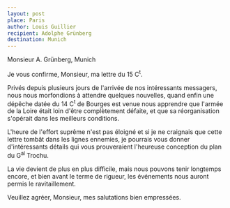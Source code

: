 ```yaml
---
layout: post
place: Paris
author: Louis Guillier
recipient: Adolphe Grünberg
destination: Munich
---
```


Monsieur A. Grünberg, Munich


Je vous confirme, Monsieur, ma lettre du 15 C<sup>t</sup>.

Privés depuis plusieurs jours de l'arrivée de nos intéressants messagers, nous
nous morfondions à attendre quelques nouvelles, quand enfin une dépêche datée
du 14 C<sup>t</sup> de Bourges est venue nous apprendre que l'armée de la Loire
était loin d'être complètement défaite, et que sa réorganisation s'opérait dans
les meilleurs conditions.

L'heure de l'effort suprême n'est pas éloigné et si je ne craignais que cette
lettre tombât dans les lignes ennemies, je pourrais vous donner d'intéressants
détails qui vous prouveraient l'heureuse conception du plan du
G<sup>al</sup> Trochu.

La vie devient de plus en plus difficile, mais nous pouvons tenir longtemps
encore, et bien avant le terme de rigueur, les événements nous auront permis le
ravitaillement.

Veuillez agréer, Monsieur, mes salutations bien empressées.
